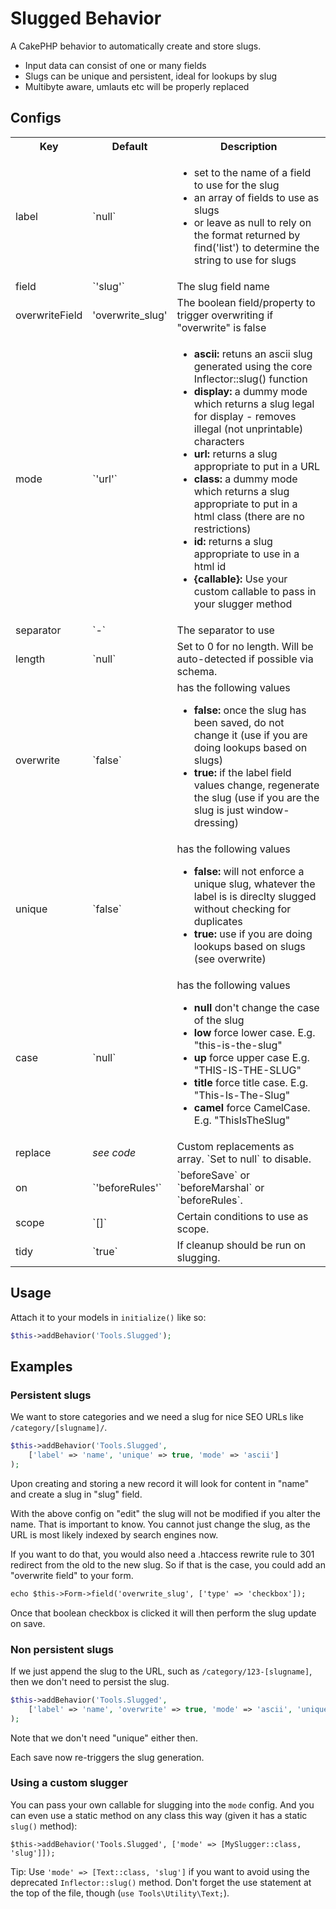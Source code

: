 # Slugged Behavior

A CakePHP behavior to automatically create and store slugs.
- Input data can consist of one or many fields
- Slugs can be unique and persistent, ideal for lookups by slug
- Multibyte aware, umlauts etc will be properly replaced

## Configs
<table>
    <tbody>
        <tr>
            <th>Key</th>
            <th>Default</th>
            <th>Description</th>
        </tr>
        <tr>
            <td>label</td>
            <td>`null`</td>
            <td>
                <ul>
                    <li> set to the name of a field to use for the slug </li>
                    <li> an array of fields to use as slugs </li>
                    <li> or leave as null to rely on the format returned by find('list') to determine the string to use for slugs </li>
                </ul>
            </td>
        </tr>
        <tr>
            <td>    field   </td>
            <td>  `'slug'`  </td>
            <td>    The slug field name     </td>
        </tr>
        <tr>
            <td>    overwriteField  </td>
            <td>  'overwrite_slug'      </td>
            <td>    The boolean field/property to trigger overwriting if "overwrite" is false     </td>
        </tr>
        <tr>
            <td>    mode    </td>
            <td> `'url'`   </td>
            <td>
                <ul>
                    <li> <b>ascii: </b> retuns an ascii slug generated using the core Inflector::slug() function </li>
                    <li> <b>display: </b> a dummy mode which returns a slug legal for display - removes illegal (not unprintable) characters </li>
                    <li> <b>url: </b> returns a slug appropriate to put in a URL </li>
                    <li> <b>class: </b> a dummy mode which returns a slug appropriate to put in a html class (there are no restrictions) </li>
                    <li> <b>id: </b> returns a slug appropriate to use in a html id </li>
                    <li> <b>{callable}: </b> Use your custom callable to pass in your slugger method </li>
                </ul>
            </td>
        </tr>
        <tr>
            <td>    separator  </td>
            <td> `-`   </td>
            <td>    The separator to use     </td>
        </tr>
        <tr>
            <td>    length  </td>
            <td> `null`   </td>
            <td>    Set to 0 for no length. Will be auto-detected if possible via schema.     </td>
        </tr>
        <tr>
            <td>    overwrite    </td>
            <td> `false`   </td>
            <td>
                has the following values
                <ul>
                    <li> <b>false: </b> once the slug has been saved, do not change it (use if you are doing lookups based on slugs) </li>
                    <li> <b>true: </b> if the label field values change, regenerate the slug (use if you are the slug is just window-dressing) </li>
                </ul>
            </td>
        </tr>
        <tr>
            <td>    unique    </td>
            <td> `false`   </td>
            <td>
                has the following values
                <ul>
                    <li> <b>false: </b> will not enforce a unique slug, whatever the label is is direclty slugged without checking for duplicates </li>
                    <li> <b>true: </b> use if you are doing lookups based on slugs (see overwrite) </li>
                </ul>
            </td>
        </tr>
        <tr>
            <td>    case    </td>
            <td> `null`   </td>
            <td>
                has the following values
                <ul>
                    <li>    <b> null    </b>    don't change the case of the slug           </li>
                    <li>    <b> low     </b>    force lower case. E.g. "this-is-the-slug"   </li>
                    <li>    <b> up      </b>    force upper case E.g. "THIS-IS-THE-SLUG"    </li>
                    <li>    <b> title   </b>    force title case. E.g. "This-Is-The-Slug"   </li>
                    <li>    <b> camel   </b>    force CamelCase. E.g. "ThisIsTheSlug"       </li>
                </ul>
            </td>
        </tr>
        <tr>
            <td>    replace  </td>
            <td> <i>see code</i>   </td>
            <td>    Custom replacements as array. `Set to null` to disable.    </td>
        </tr>
        <tr>
            <td>    on  </td>
            <td> `'beforeRules'`   </td>
            <td>    `beforeSave` or `beforeMarshal` or `beforeRules`.     </td>
        </tr>
        <tr>
            <td>    scope  </td>
            <td> `[]`   </td>
            <td>    Certain conditions to use as scope.     </td>
        </tr>
        <tr>
            <td>    tidy  </td>
            <td> `true`   </td>
            <td>    If cleanup should be run on slugging.     </td>
        </tr>
    </tbody>
</table>

## Usage
Attach it to your models in `initialize()` like so:
```php
$this->addBehavior('Tools.Slugged');
```

## Examples

### Persistent slugs
We want to store categories and we need a slug for nice SEO URLs like `/category/[slugname]/`.

```php
$this->addBehavior('Tools.Slugged',
    ['label' => 'name', 'unique' => true, 'mode' => 'ascii']
);
```

Upon creating and storing a new record it will look for content in "name" and create a slug in "slug" field.

With the above config on "edit" the slug will not be modified if you alter the name. That is important to know.
You cannot just change the slug, as the URL is most likely indexed by search engines now.

If you want to do that, you would also need a .htaccess rewrite rule to 301 redirect from the old to the new slug.
So if that is the case, you could add an "overwrite field" to your form.
```html
echo $this->Form->field('overwrite_slug', ['type' => 'checkbox']);
```
Once that boolean checkbox is clicked it will then perform the slug update on save.

### Non persistent slugs
If we just append the slug to the URL, such as `/category/123-[slugname]`, then we don't need to persist the slug.
```php
$this->addBehavior('Tools.Slugged',
    ['label' => 'name', 'overwrite' => true, 'mode' => 'ascii', 'unique' => true]
);
```
Note that we don't need "unique" either then.

Each save now re-triggers the slug generation.

### Using a custom slugger
You can pass your own callable for slugging into the `mode` config.
And you can even use a static method on any class this way (given it has a static `slug()` method):
```
$this->addBehavior('Tools.Slugged', ['mode' => [MySlugger::class, 'slug']]);
```

Tip: Use `'mode' => [Text::class, 'slug']` if you want to avoid using the deprecated `Inflector::slug()` method.
Don't forget the use statement at the top of the file, though (`use Tools\Utility\Text;`).
